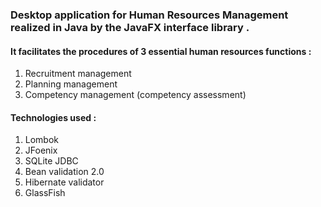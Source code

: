 ### Desktop application for Human Resources Management realized in Java by the JavaFX interface library .

#### It facilitates the procedures of 3 essential human resources functions :
1. Recruitment management
1. Planning management
1. Competency management (competency assessment)

#### Technologies used :
1. Lombok
1. JFoenix
1. SQLite JDBC
1. Bean validation 2.0
1. Hibernate validator
1. GlassFish
